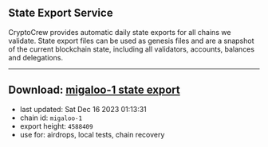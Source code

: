 ## State Export Service
CryptoCrew provides automatic daily state exports for all chains we validate. State export files can be used as genesis files and are a snapshot of the current blockchain state, including all validators, accounts, balances and delegations.

---
**Download: [migaloo-1 state export](https://dl.ccvalidators.com/SERVICE/migaloo/migaloo-1_export_4588409.json)**
---

- last updated: Sat Dec 16 2023 01:13:31
- chain id: `migaloo-1`
- export height: `4588409`
- use for: airdrops, local tests, chain recovery
